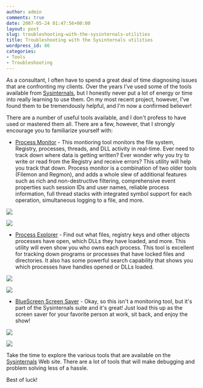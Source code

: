 ```yaml
---
author: admin
comments: true
date: 2007-05-24 01:47:56+00:00
layout: post
slug: troubleshooting-with-the-sysinternals-utilities
title: Troubleshooting with the Sysinternals utilities
wordpress_id: 86
categories:
- Tools
- Troubleshooting
---
```


As a consultant, I often have to spend a great deal of time diagnosing issues that are confronting my clients. Over the years I've used some of the tools available from [Sysinternals](http://www.microsoft.com/technet/sysinternals/default.mspx), but I honestly never put a lot of energy or time into really learning to use them. On my most recent project, however, I've found them to be tremendously helpful, and I'm now a confirmed believer!

There are a number of useful tools available, and I don't profess to have used or mastered them all. There are a few, however, that I strongly encourage you to familiarize yourself with:

  * [Process Monitor](http://www.microsoft.com/technet/sysinternals/ProcessesAndThreads/processmonitor.mspx) - This montioring tool monitors the file system, Registry, processes, threads, and DLL activity in real-time. Ever need to track down where data is getting written? Ever wonder why you try to write or read from the Registry and receive errors? This utility will help you track that down. Process monitor is a combination of two older tools (Filemon and Regmon), and adds a whole slew of additional features such as rich and non-destructive filtering, comprehensive event properties such session IDs and user names, reliable process information, full thread stacks with integrated symbol support for each operation, simultaneous logging to a file, and more.

![](https://wadewegner.blob.core.windows.net/wordpress/content/binary/WindowsLiveWriter/TroubleshootingwiththeSysinternalsutilit_10F4D/ProcessMonitor_thumb.gif)

![](https://wadewegner.blob.core.windows.net/wordpress/content/binary/WindowsLiveWriter/TroubleshootingwiththeSysinternalsutilit_10F4D/ProcessMonitor2_thumb.gif)

  * [Process Explorer](http://www.microsoft.com/technet/sysinternals/Security/ProcessExplorer.mspx) - Find out what files, registry keys and other objects processes have open, which DLLs they have loaded, and more. This utility will even show you who owns each process. This tool is excellent for tracking down programs or processes that have locked files and directories. It also has some powerful search capability that shows you which processes have handles opened or DLLs loaded.

![](https://wadewegner.blob.core.windows.net/wordpress/content/binary/WindowsLiveWriter/TroubleshootingwiththeSysinternalsutilit_10F4D/ProcessExplorer_thumb.gif)

![](https://wadewegner.blob.core.windows.net/wordpress/content/binary/WindowsLiveWriter/TroubleshootingwiththeSysinternalsutilit_10F4D/ProcessExplorer2_thumb.gif)

  * [BlueScreen Screen Saver](http://www.microsoft.com/technet/sysinternals/Miscellaneous/BlueScreen.mspx) - Okay, so this isn't a monitoring tool, but it's part of the Sysinternals suite and it's great! Just load this up as the screen saver for your favorite person at work, sit back, and enjoy the show!

![](https://wadewegner.blob.core.windows.net/wordpress/content/binary/bluescreenofdeath.gif)

![](https://wadewegner.blob.core.windows.net/wordpress/content/binary/WindowsLiveWriter/TroubleshootingwiththeSysinternalsutilit_10F4D/bsod%5B2%5D.jpg)

Take the time to explore the various tools that are available on the [Sysinternals](http://www.microsoft.com/technet/sysinternals/default.mspx) Web site. There are a lot of tools that will make debugging and problem solving less of a hassle.

Best of luck!